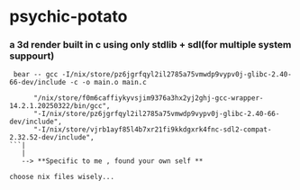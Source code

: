 # psychic-potato

### a 3d render built in c using only stdlib + sdl(for multiple system suppourt)

```
 bear -- gcc -I/nix/store/pz6jgrfqyl2il2785a75vmwdp9vypv0j-glibc-2.40-66-dev/include -c -o main.o main.c
```
```compile_json
      "/nix/store/f0m6caffiykyvsjim9376a3hx2yj2ghj-gcc-wrapper-14.2.1.20250322/bin/gcc",
      "-I/nix/store/pz6jgrfqyl2il2785a75vmwdp9vypv0j-glibc-2.40-66-dev/include",
      "-I/nix/store/vjrb1ayf85l4b7xr21fi9kkdgxrk4fnc-sdl2-compat-2.32.52-dev/include",
```|
   |
   --> **Specific to me , found your own self **

choose nix files wisely...
